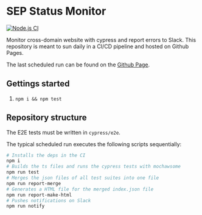 # SEP Status Monitor

[![Node.js CI](https://github.com/geoimpact/sep-status/actions/workflows/node.js.yml/badge.svg?branch=master)](https://github.com/geoimpact/sep-status/actions/workflows/node.js.yml)

Monitor cross-domain website with cypress and report errors to Slack.
This repository is meant to sun daily in a CI/CD pipeline and hosted on Github Pages.

The last scheduled run can be found on the [Github Page](https://geoimpactag.github.io/sep-status/).

## Gettings started
1. ``npm i && npm test``

## Repository structure

The E2E tests must be written in ``cypress/e2e``.

The typical scheduled run executes the following scripts sequentially:

````bash
# Installs the deps in the CI
npm i
# Builds the ts files and runs the cypress tests with mochawsome
npm run test
# Merges the json files of all test suites into one file
npm run report-merge
# Generates a HTML file for the merged index.json file
npm run report-make-html
# Pushes notifications on Slack
npm run notify
````
